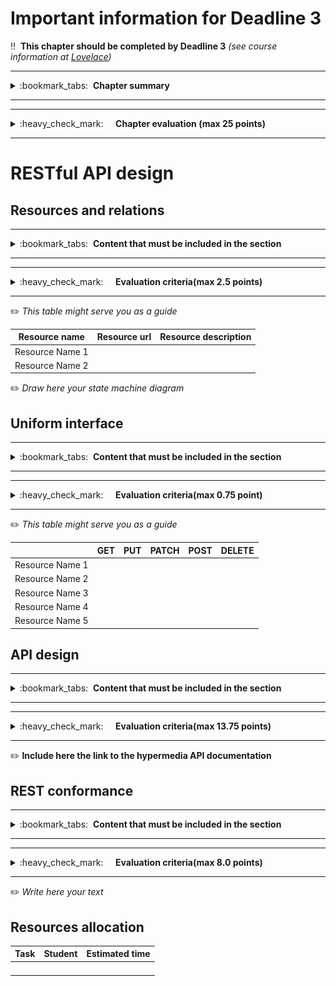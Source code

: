 # Important information for Deadline 3


:bangbang:&nbsp;&nbsp;**This chapter should be completed by Deadline 3** *(see course information at [Lovelace](http://lovelace.oulu.fi))*

---
<details>
<summary>
:bookmark_tabs:&nbsp;&nbsp;<strong>Chapter summary</strong>
</summary>

<bloquote>
In this chapter, the students&nbsp;<strong>must design the RESTful API.The minimum requirements are summarized in the&nbsp;<a href="">Minimum Requirements</a>&nbsp;section of the Project Work Assignment. Note that if you do not meet Minimum Requirements this section wont be evaluated.</strong>

<h3>SECTION GOALS: </h3>
<ul>
<li>Understand REST principles</li>
<li>Understand connectedness and/or hypermedia</li>
<li>Design a small API</li>
<li>Write API documentation</li>
</ul>

<p>
	You have two options:
		<ol>
			<li>Implement the API using a non-hypermedia format (RESTful CRUD). In this case, it is mandatory that all your resources are connected. <strong>You cannot get full points in this section if you do not design your API using an hypermedia format</strong></li>
			<li>Using an hypermedia format. Lots of examples provided in Exercise 2. You can get full points. In this case you need to clearly include in the documentation a profile with link relations and semantic descriptors.</li>
		</ol>

</p>

<strong>The recommended step-by-step process &nbsp;is:</strong>
<ol>
<li><strong>Identify all the resources</strong>&nbsp;to be exposed by the Web API. To that end, students should make an abstraction of the concepts defined in section 1. Be aware that a one-to-one mapping between the resources and the concepts defined in section 1 is not usually the best option. Sometimes it is better to pack several concepts in the same resource.</li>
<li><strong>Establish the resource hierarchy and assign a URI to each resource.</strong></li>
<li>Establish relations and possible actions among resources.&nbsp;<strong>Create the state diagram of your API.</strong></li>
<li><strong>Expose</strong>&nbsp;each one of the resources&nbsp;<strong>to the uniform interface</strong>.</li>
<li><strong>Design the resource representation using adequate format. </strong><br />
<ol>
<li>Define the media type and its extension (if any)</li>
<li>Define the profiles (if you are using an hypermedia format). Try to reuse existing profiles as much as possible. For instance, utilize schemas defined in <a href="http://schema.org/docs/schemas.html">schemas.org</a>.
<li>Do not forget to include the format of the requests. If you are using hypermedia format and the media type does not define the format of the requests, they must be defined in the profile. Otherwise, the request formats must be defined in the documentation.</li>
<ul>
</ul>
</li></ol></li>
<li><strong>Define protocol attributes</strong>: headers, possible response codes ... must be clearly specified both for requests and responses.</li>
<li>Define the&nbsp;<strong>error conditions</strong>. When errors are triggered?
<ul>
<li>Define the format of each HTTP error response, including message body, status code and headers.&nbsp;</li>
<li>It is recommended to use a hypermedia type for the response. <a href="http://soabits.blogspot.no/2013/05/error-handling-considerations-and-best.html">This blog post</a> contains some good recommendations.</li></ul></li></ol>

</bloquote>

</details>

---

---
<details>
<summary>
:heavy_check_mark:&nbsp;&nbsp;&nbsp;&nbsp; <strong>Chapter evaluation (max 25 points)</strong>
</summary>

<bloquote>
You can get a maximum of 25 points after completing this section. More detailed evaluation is provided after each heading.
</bloquote>

</details>

---

# RESTful API design

## Resources and relations
---
<details>
<summary>
:bookmark_tabs:&nbsp;&nbsp;<strong>Content that must be included in the section</strong>
</summary>

<bloquote>
<ol>
<li>Fill the table below with a description of the API resources</li>
<li>Include a state diagram of your application, in which each resource is a state. Describe also the state transitions. To build this diagram you should reuse the diagram created in DL1. You can use online tools such as <a href="https://www.draw.io/">draw.io or <a href="https://www.lucidchart.com/">lucidchart</a> to create the diagrams. You have an example in the following image</li>
</ol>
<img src="uploads/448d6edbd82d4784e9aff04dcbb1c60c/Forum_state_diagram.png"></img>


</bloquote>

</details>

---

---
<details>
<summary>
:heavy_check_mark:&nbsp;&nbsp;&nbsp;&nbsp; <strong>Evaluation criteria(max 2.5 points)</strong>
</summary>

<bloquote>
You can get a maximum of 2.5 points after completing this section.

<ul>
	<li>Resource table with URLs and short descriptions is provided: <strong>0.5</strong></li>
	<li>State diagram with transitions exists (see below): <strong>0.5</strong></li>
	<li>State diagram follows relationships from DL1: <strong>0.5</strong></li>
	<li>State diagram is correct, states make sense, transitions are clear and all possible transitions documented: <strong>1.0</strong></li>
</ul>
</bloquote>

</details>

---

:pencil2: *This table might serve you as a guide*

|  Resource name       | Resource url | Resource description |
|:-------------------: |:------------:|:--------------------:|
|Resource Name 1       |              |                      |
|Resource Name 2       |              |                      |


:pencil2: *Draw here your state machine diagram*



## Uniform interface

---
<details>
<summary>
:bookmark_tabs:&nbsp;&nbsp;<strong>Content that must be included in the section</strong>
</summary>

<bloquote>
Fill the following table with a description of how your resources are exposed to the uniform interface (GET, PUT/PATCH, POST and DELETE methods). You must describe the action executed in each request.  For example, a GET request to the URL /messages/{message_id} "gets the body and the title of a specific message".

</bloquote>

</details>

---

---
<details>
<summary>
:heavy_check_mark:&nbsp;&nbsp;&nbsp;&nbsp; <strong>Evaluation criteria(max 0.75 point)</strong>
</summary>

<bloquote>
You can get a maximum of 0.75 points after completing this section.
<ul>
<li>The uniform interface shows all possible requests and actions are described for each: <strong>0.75</strong></li>
</ul>
</bloquote>

</details>

___

:pencil2: *This table might serve you as a guide*

|         | **GET**|**PUT**|**PATCH**|**POST**|**DELETE**|
|:------: |:------:|:-----:|:-------:|:------:|:--------:|
|Resource Name 1|||||| 
|Resource Name 2||||||  
|Resource Name 3||||||  
|Resource Name 4|||||| 
|Resource Name 5||||||  



## API design

---
<details>
<summary>
:bookmark_tabs:&nbsp;&nbsp;<strong>Content that must be included in the section</strong>
</summary>

<bloquote>
<p>Use any of the tools presented in Exercise 2 (e.g. Apiary) to document the API. Follow the format specified in that exercise also.
You can take the <a href="http://docs.tvflix.apiary.io/">TVflix service REST API</a> or <a href="https://cryptotrading.docs.apiary.io/#">Cryptotrading API</a>(created by previous year students) as a model. 


For all resources you must cover:
<ul>
<li>The possible HTTP methods exposed by this resource</li>
<li>The headers in the request and responses</li>
<li>The media type utilized (in the response Content-Type header). If you are utilizing your own media-type you must describe it in the section Own media type implementation.</li>
<li>If you are using an hypermedia type you must provide the profile utilized, including. 
<ul>
<li>Link relations. Include methods and format of the requests if they are defined in the media type. Use as much as possible IANA defined relations.</li>
<li>Semantic descriptors. If you utilize a descriptor used in some other profile (e.g. <a href="http://schema.org/docs/schemas.html">schema.org</a>) provide the link. </li>
<li>If you are extending other profiles, do not forget to link to the extended profile.</li></ul></li>
<li>The format of the HTTP response body, providing a clear example. If necessary, comment the example.</li>
<li>The format of the HTTP request body (just for PUT/POST), providing a clear example. If necessary, comment the example.</li>
<li>The error conditions, status code and format of the error response, providing a clear example.</li></ul>

</bloquote>

</details>

---

---
<details>
<summary>
:heavy_check_mark:&nbsp;&nbsp;&nbsp;&nbsp; <strong>Evaluation criteria(max 13.75 points)</strong>
</summary>

<bloquote>
You can get a maximum of 13.75 points in this section:
<ul>
<li> You are using a hypermedia API: <strong>3.0</strong></li>
<li>Each request has the correct media type: <strong>0.5</strong></li>
<li>The media type is used according to its specification: <strong>1.0</strong></li>
<li>Link relations are described (either in the profile for hypermedia types, or in the resource documentation for the CRUD approach): <strong>1.0</strong>
	<ul>
		<li>Do not forget you can use link relations from <a href="http://www.iana.org/assignments/link-relations/link-relations.xhtml">http://www.iana.org/assignments/link-relations/link-relations.xhtml</a></li>
	</ul>
</li>
<li>Attributes are clearly explained ( either in the profile - for hypermedia types - or in the resource documentation - for the CRUD approach -): <strong>1.0</strong></li>
<li>Examples are provided for each request: <strong>0.5</strong></li>
<li>Examples provided for each request do not contain errors: <strong>0.5</strong></li>
<li>Examples are provided for each response: <strong>0.75</strong></li>
<li>Examples provided for each response do not contain errors: <strong>1.0</strong></li>
<li>Examples includes error responses <strong>0.25</strong></li>
<li>Examples provided in error responses do not contain errors <strong>0.5</strong></li>
<li>Examples provide all possible/reasonable error responses for each method <strong>0.5</strong></li>
<li>Examples have correct headers: <strong>0.5</strong></li>
<li>Profiles are linked in each response (only for hypermedia APIs, CRUD implementation receive 0 points in this section): <strong>0.5</strong></li>
<li>Examples use correct status codes: <strong>1.25</strong></li>
<li>Design is coherent: <strong>1.0</strong></li>
</ul>
</bloquote>

</details>

---



:pencil2: <strong>Include here the link to the hypermedia API documentation </strong>



## REST conformance

---
<details>
<summary>
:bookmark_tabs:&nbsp;&nbsp;<strong>Content that must be included in the section</strong>
</summary>

<bloquote>
Explain briefly how your API meets REST principles. Focus specially in the four principles: <strong>Addressability, Uniform interface, Connectedness, Statlessness</strong>

</bloquote>

</details>

---

---
<details>
<summary>
:heavy_check_mark:&nbsp;&nbsp;&nbsp;&nbsp; <strong>Evaluation criteria(max 8.0 points)</strong>
</summary>

<bloquote>
You can get a maximum of 8.0 points in this section:
<ul>
	<li>The justification is clear and coherent, and shows an understanding of REST principles: <strong>2.0</strong></li>
	<li>The Api is addressable (no errors regarding addressability): <strong>1.0</strong></li>
	<li>The Api uses correctly the uniform interface: <strong>1.0</strong></li>
	<li>The Api does not hold state in the server: <strong>0.5</strong></li>
	<li>The different resources of the API are connected, that is there are not isolated resources: <strong>2.0</strong>
		<ul>
			<li>isolated resource is a resource that either is not linked to from anywhere, or doesn't contain links itself</li>
		</ul>
	</li>
	<li>Protocol semantics are clearly provided either by the response or by the profile (If you are using a CRUD API you won't get points in this section): <strong>1.5</strong></li>
</ul>

</bloquote>

</details>

---



:pencil2: *Write here your text*



## Resources allocation
|**Task** | **Student**|**Estimated time**|
|:------: |:----------:|:----------------:|
|||| 
|||| 
|||| 
|||| 
